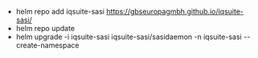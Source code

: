 - helm repo add iqsuite-sasi https://gbseuropagmbh.github.io/iqsuite-sasi/
- helm repo update
- helm upgrade -i iqsuite-sasi iqsuite-sasi/sasidaemon -n iqsuite-sasi --create-namespace
